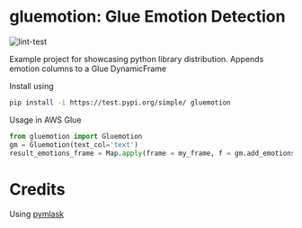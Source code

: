 # gluemotion: Glue Emotion Detection

![lint-test](https://github.com/Luke31/gluemotion/workflows/lint-test/badge.svg)


Example project for showcasing python library distribution.
Appends emotion columns to a Glue DynamicFrame

Install using
```bash
pip install -i https://test.pypi.org/simple/ gluemotion
```

Usage in AWS Glue
```python
from gluemotion import Gluemotion
gm = Gluemotion(text_col='text')
result_emotions_frame = Map.apply(frame = my_frame, f = gm.add_emotions)
```

# Credits
Using [pymlask](https://github.com/ikegami-yukino/pymlask)
